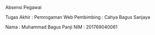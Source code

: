 Absensi Pegawai

Tugas Akhir : Pemrogaman Web
Pembimbing : Cahya Bagus Sanjaya

Nama : Muhammad Bagus Panji
NIM : 201769040061